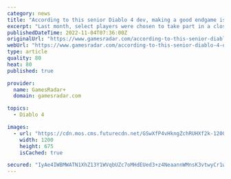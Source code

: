 ```yaml
---
category: news
title: "According to this senior Diablo 4 dev, making a good endgame is just like making soup"
excerpt: "Last month, select players were chosen to take part in a closed beta focused on Diablo 4's endgame content. In an interview with IGN (opens in new tab), Ferguson describes how the ..."
publishedDateTime: 2022-11-04T07:36:00Z
originalUrl: "https://www.gamesradar.com/according-to-this-senior-diablo-4-dev-making-a-good-endgame-is-just-like-making-soup/"
webUrl: "https://www.gamesradar.com/according-to-this-senior-diablo-4-dev-making-a-good-endgame-is-just-like-making-soup/"
type: article
quality: 80
heat: 80
published: true

provider:
  name: GamesRadar+
  domain: gamesradar.com

topics:
  - Diablo 4

images:
  - url: "https://cdn.mos.cms.futurecdn.net/GSwXfP4vHkngZchRUHXf2k-1200-80.jpg"
    width: 1200
    height: 675
    isCached: true

secured: "IyAe4IWBMWATN1XhZ13Y1WVqbUZc7oMHdEUed3+z4NeaannWMnsK3vtwyCr1wGnuvlApcp0LzC9driptKiop1K12wc3gu7I3LHma+xnblZueTUJnTmmji2evsU8wo8kZuOXmJUBvasZogKpdqiXSz1LEti8mSiT39vcMb4VqC4vFLpNxoro0GpT1Y1wLvUDGWOzPio7BkgsarCYXy1F1xd5tWI3UUvVJsByjc5YovZI4UYxBG2e+WDF65Vau07UI8lFpGQoEKl0aKQpU6xQrgNQbIo2UkzxCJwxrt5EWTXE8Xa6QCNP7OSXP9w6wWcegjutzlMRMuFdcekaO4onF9zpm+bjCKnCm6caZRqMqdBw=;IEKgfX0tHdL7ETq8IQ/QZQ=="
---
```


